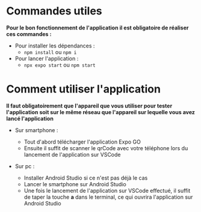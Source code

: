 # Commandes utiles
**Pour le bon fonctionnement de l'application il est obligatoire de réaliser ces commandes :**
* Pour installer les dépendances :
  * ```npm install```  ou ```npm i```
* Pour lancer l'application :
  * ```npx expo start``` ou ```npm start```
 
# Comment utiliser l'application
**Il faut obligatoirement que l'appareil que vous utiliser pour tester l'application soit sur le même réseau que l'appareil sur lequelle vous avez lancé l'application**
* Sur smartphone :
  * Tout d'abord télécharger l'application Expo GO
  * Ensuite il suffit de scanner le qrCode avec votre téléphone lors du lancement de l'application sur VSCode
 
* Sur pc :
  * Installer Android Studio si ce n'est pas déjà le cas
  * Lancer le smartphone sur Android Studio
  * Une fois le lancement de l'application sur VSCode effectué, il suffit de taper la touche **a** dans le terminal, ce qui ouvrira l'application sur Android Studio
